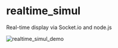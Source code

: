 # realtime_simul
Real-time display via Socket.io and node.js

![realtime_simul_demo](https://user-images.githubusercontent.com/37618836/44580978-ee9b8200-a793-11e8-96aa-654444c8ac83.png)
